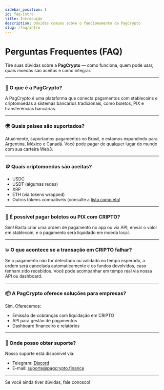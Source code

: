 ```yaml
---
sidebar_position: 1
id: faq-intro
title: Introdução
description: Dúvidas comuns sobre o funcionamento da PagCrypto
slug: /faq/intro
---
```


# Perguntas Frequentes (FAQ)

Tire suas dúvidas sobre a **PagCrypto** — como funciona, quem pode usar, quais moedas são aceitas e como integrar.

---

### 💸 O que é a PagCrypto?

A PagCrypto é uma plataforma que conecta pagamentos com stablecoins e criptomoedas a sistemas bancários tradicionais, como boletos, PIX e transferências bancárias.

---

### 🌍 Quais países são suportados?

Atualmente, suportamos pagamentos no Brasil, e estamos expandindo para Argentina, México e Canadá. Você pode pagar de qualquer lugar do mundo com sua carteira Web3.

---

### 🪙 Quais criptomoedas são aceitas?

- USDC
- USDT (algumas redes)
- XRP
- ETH (via tokens wrapped)
- Outros tokens compatíveis (consulte a [lista completa](https://github.com/pagcrypto/token-list))

---

### 🧾 É possível pagar boletos ou PIX com CRIPTO?

Sim! Basta criar uma ordem de pagamento no app ou via API, enviar o valor em stablecoin, e o pagamento será liquidado em moeda local.

---

### 💥 O que acontece se a transação em CRIPTO falhar?

Se o pagamento não for detectado ou validado no tempo esperado, a ordem será cancelada automaticamente e os fundos devolvidos, caso tenham sido recebidos. Você pode acompanhar em tempo real via nossa API ou dashboard.

---

### 📦 A PagCrypto oferece soluções para empresas?

Sim. Oferecemos:
- Emissão de cobranças com liquidação em CRIPTO
- API para gestão de pagamentos
- Dashboard financeiro e relatórios

---

### 📩 Onde posso obter suporte?

Nosso suporte está disponível via:
- Telegram: [Discord](https://discord.gg/vhvXnKuARg)
- E-mail: suporte@pagcrypto.finance

---

Se você ainda tiver dúvidas, fale conosco!
